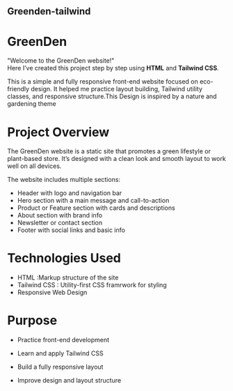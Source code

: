 ## Greenden-tailwind

# GreenDen

"Welcome to the GreenDen website!"  
Here I’ve created this project step by step using **HTML** and **Tailwind CSS**.

This is a simple and fully responsive front-end website focused on eco-friendly design. It helped me practice layout building, Tailwind utility classes, and responsive structure.This Design is inspired by a nature and gardening theme

# Project Overview

The GreenDen website is a static site that promotes a green lifestyle or plant-based store. It’s designed with a clean look and smooth layout to work well on all devices.

The website includes multiple sections:

- Header with logo and navigation bar  
- Hero section with a main message and call-to-action  
- Product or Feature section with cards and descriptions  
- About section with brand info  
- Newsletter or contact section  
- Footer with social links and basic info

# Technologies Used

- HTML :Markup structure of the site
- Tailwind CSS : Utility-first CSS framrwork for styling  
- Responsive Web Design

# Purpose

- Practice front-end development

- Learn and apply Tailwind CSS

- Build a fully responsive layout

- Improve design and layout structure
